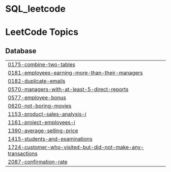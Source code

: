 # SQL_leetcode
<!---LeetCode Topics Start-->
# LeetCode Topics
## Database
|  |
| ------- |
| [0175-combine-two-tables](https://github.com/biltoad/SQL_leetcode/tree/master/0175-combine-two-tables) |
| [0181-employees-earning-more-than-their-managers](https://github.com/biltoad/SQL_leetcode/tree/master/0181-employees-earning-more-than-their-managers) |
| [0182-duplicate-emails](https://github.com/biltoad/SQL_leetcode/tree/master/0182-duplicate-emails) |
| [0570-managers-with-at-least-5-direct-reports](https://github.com/biltoad/SQL_leetcode/tree/master/0570-managers-with-at-least-5-direct-reports) |
| [0577-employee-bonus](https://github.com/biltoad/SQL_leetcode/tree/master/0577-employee-bonus) |
| [0620-not-boring-movies](https://github.com/biltoad/SQL_leetcode/tree/master/0620-not-boring-movies) |
| [1153-product-sales-analysis-i](https://github.com/biltoad/SQL_leetcode/tree/master/1153-product-sales-analysis-i) |
| [1161-project-employees-i](https://github.com/biltoad/SQL_leetcode/tree/master/1161-project-employees-i) |
| [1390-average-selling-price](https://github.com/biltoad/SQL_leetcode/tree/master/1390-average-selling-price) |
| [1415-students-and-examinations](https://github.com/biltoad/SQL_leetcode/tree/master/1415-students-and-examinations) |
| [1724-customer-who-visited-but-did-not-make-any-transactions](https://github.com/biltoad/SQL_leetcode/tree/master/1724-customer-who-visited-but-did-not-make-any-transactions) |
| [2087-confirmation-rate](https://github.com/biltoad/SQL_leetcode/tree/master/2087-confirmation-rate) |
<!---LeetCode Topics End-->